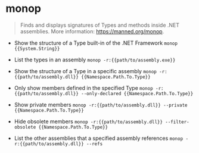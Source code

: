 # monop
> Finds and displays signatures of Types and methods inside .NET assemblies.
> More information: <https://manned.org/monop>.

- Show the structure of a Type built-in of the .NET Framework
`monop {{System.String}}`

- List the types in an assembly
`monop -r:{{path/to/assembly.exe}}`

- Show the structure of a Type in a specific assembly
`monop -r:{{path/to/assembly.dll}} {{Namespace.Path.To.Type}}`

- Only show members defined in the specified Type
`monop -r:{{path/to/assembly.dll}} --only-declared {{Namespace.Path.To.Type}}`

- Show private members
`monop -r:{{path/to/assembly.dll}} --private {{Namespace.Path.To.Type}}`

- Hide obsolete members
`monop -r:{{path/to/assembly.dll}} --filter-obsolete {{Namespace.Path.To.Type}}`

- List the other assemblies that a specified assembly references
`monop -r:{{path/to/assembly.dll}} --refs`
